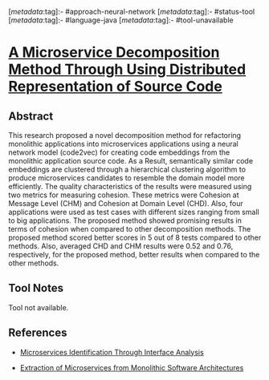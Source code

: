 <!-- deno-fmt-ignore-start -->

[_metadata_:tag]:- #approach-neural-network
[_metadata_:tag]:- #status-tool
[_metadata_:tag]:- #language-java
[_metadata_:tag]:- #tool-unavailable

<!-- deno-fmt-ignore-end -->

# [A Microservice Decomposition Method Through Using Distributed Representation of Source Code](https://doi.org/10.12694/scpe.v22i1.1836)

## Abstract

This research proposed a novel decomposition method for refactoring monolithic
applications into microservices applications using a neural network model
(code2vec) for creating code embeddings from the monolithic application source
code. As a Result, semantically similar code embeddings are clustered through a
hierarchical clustering algorithm to produce microservices candidates to
resemble the domain model more efficiently. The quality characteristics of the
results were measured using two metrics for measuring cohesion. These metrics
were Cohesion at Message Level (CHM) and Cohesion at Domain Level (CHD). Also,
four applications were used as test cases with different sizes ranging from
small to big applications. The proposed method showed promising results in terms
of cohesion when compared to other decomposition methods. The proposed method
scored better scores in 5 out of 8 tests compared to other methods. Also,
averaged CHD and CHM results were 0.52 and 0.76, respectively, for the proposed
method, better results when compared to the other methods.

## Tool Notes

Tool not available.

## References

- [Microservices Identification Through Interface Analysis](./microservices-identification-through-interface-analysis.md)

- [Extraction of Microservices from Monolithic Software Architectures](./extraction-of-microservices-from-monolithic-software-architectures.md)
